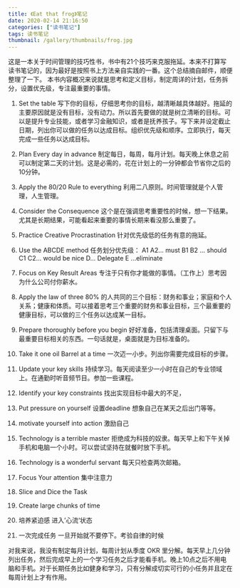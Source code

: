 ```yaml
---
title: 《Eat that frog》笔记
date: 2020-02-14 21:16:50
categories: ["读书笔记"]
tags: 读书笔记
thumbnail: /gallery/thumbnails/frog.jpg
---
```


这是一本关于时间管理的技巧性书，书中有21个技巧来克服拖延。本来不打算写读书笔记的，因为最好是按照书上方法亲自实践的一番。这个总结摘自邮件，顺便整理了一下。
本书内容概况来说就是思考和定义目标，制定周详的计划，任务拆分，设置优先级，专注最重要的事情。

1. Set the table 
写下你的目标，仔细思考你的目标，越清晰越具体越好。拖延的主要原因就是没有目标，没有动力。所以首先要做的就是树立清晰的目标。可以是提升专业技能，或者学习金融知识，或者是抚养孩子。写下来并设定截止日期，列出你可以做的任务以达成目标。组织优先级和顺序。立即执行，每天完成一些任务以达成目标。

2. Plan Every day in advance
制定每日，每周，每月计划。每天晚上休息之前可以制定第二天的计划。这是必需的，花在计划上的一分钟都会节省你之后的10分钟。

3. Apply the 80/20 Rule to everything
利用二八原则。时间管理就是个人管理，人生管理。

4. Consider the Consequence
这个是在强调思考重要性的时候，想一下结果。尤其是长期结果，可能看起来重要的事情长期来看没那么重要了。

5. Practice Creative Procrastination 
针对优先级低的任务有意的拖延。

6. Use the ABCDE method
任务划分优先级：
A1 A2... must
B1 B2 ... should
C1 C2... would be nice 
D... Delegate
E ...eliminate 

7. Focus on Key Result Areas
专注于只有你才能做的事情。（工作上）思考因为什么公司付你薪水。

8. Apply the law of three
80% 的人共同的三个目标：财务和事业；家庭和个人关系；健康和体质。可以接着思考三个重要的财务和事业目标，三个最重要的健康目标，可以做的三个任务以达成某一目标。

9. Prepare thoroughly before you begin
好好准备，包括清理桌面。只留下与最重要目标相关的东西。一句话就是，桌面就是为目标准备的。

10. Take it one oil Barrel at a time
一次迈一小步。列出你需要完成目标的步骤。

11. Update your key skills
持续学习。每天阅读至少一小时在自己的专业领域上。在通勤时听音频节目。参加一些课程。

12. Identify your key constraints
找出实现目标中最大的不足，

13. Put pressure on yourself
设置deadline 想象自己在某天之后出门等等。

14. motivate yourself into action
激励自己

15. Technology is a terrible master
拒绝成为科技的奴隶。每天早上和下午关掉手机和电脑一个小时。可以尝试坚持在就餐时放下手机。

16. Technology is a wonderful servant
每天只检查两次邮箱。

17.  Focus Your attention
集中注意力

18. Slice and Dice the Task

19. Create large chunks of time

22. 培养紧迫感
进入’心流‘状态

23. 一次完成任务
一旦开始就不要停下。考验自律的时候


对我来说，我没有制定每月计划，每周计划从季度 OKR 里分解。每天早上几分钟列出任务，然后完成早上的一个学习任务之后才能看手机。晚上10点之后不用电脑和手机。对于长期任务比如健身和学习，只有分解成切实可行的小任务并且定在每周计划上才有作用。